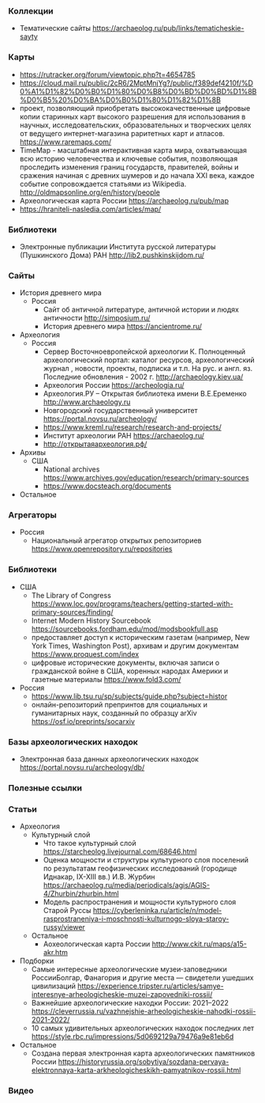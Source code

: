 ### Коллекции

- Тематические сайты https://archaeolog.ru/pub/links/tematicheskie-sayty

### Карты

- https://rutracker.org/forum/viewtopic.php?t=4654785
- https://cloud.mail.ru/public/2cR6/2MptMnjYg?/public/f389def4210f/%D0%A1%D1%82%D0%B0%D1%80%D0%B8%D0%BD%D0%BD%D1%8B%D0%B5%20%D0%BA%D0%B0%D1%80%D1%82%D1%8B
- проект, позволяющий приобретать высококачественные цифровые копии старинных карт высокого разрешения для использования в научных, исследовательских, образовательных и творческих целях от ведущего интернет-магазина раритетных карт и атласов. https://www.raremaps.com/
- TimeMap - масштабная интерактивная карта мира, охватывающая всю историю человечества и ключевые события, позволяющая проследить изменения границ государств, правителей, войны и сражения начиная с древних шумеров и до начала XXI века, каждое событие сопровождается статьями из Wikipedia. http://oldmapsonline.org/en/history/people
- Археологическая карта России https://archaeolog.ru/pub/map
- https://hraniteli-nasledia.com/articles/map/

### Библиотеки

- Электронные публикации Института русской литературы (Пушкинского Дома) РАН http://lib2.pushkinskijdom.ru/

### Сайты

- История древнего мира
    - Россия
        - Сайт об античной литературе, античной истории и людях античности http://simposium.ru/
        - История древнего мира https://ancientrome.ru/
- Археология
    - Россия
        - Сервер Восточноевропейской археологии К. Полноценный археологический портал: каталог ресурсов, археологический журнал , новости, проекты, подписка и т.п. На рус. и англ. яз. Последние обновления - 2002 г. http://archaeology.kiev.ua/
        - Археология России https://archeologia.ru/
        - Археология.РУ  –  Открытая библиотека имени В.Е.Еременко http://www.archaeology.ru
        - Новгородский государственный университет https://portal.novsu.ru/archeology/
        - https://www.kreml.ru/research/research-and-projects/
        - Институт археологии РАН https://archaeolog.ru/
        - http://открытаяархеология.рф/
- Архивы
    - США
        - National archives https://www.archives.gov/education/research/primary-sources
        - https://www.docsteach.org/documents
- Остальное

### Агрегаторы

- Россия
    - Национальный агрегатор открытых репозиториев https://www.openrepository.ru/repositories

### Библиотеки

- США
    - The Library of Congress https://www.loc.gov/programs/teachers/getting-started-with-primary-sources/finding/
    - Internet Modern History Sourcebook https://sourcebooks.fordham.edu/mod/modsbookfull.asp
    - предоставляет доступ к историческим газетам (например, New York Times, Washington Post), архивам и другим документам https://www.proquest.com/index
    - цифровые исторические документы, включая записи о гражданской войне в США, коренных народах Америки и газетные материалы https://www.fold3.com/
- Россия
    - https://www.lib.tsu.ru/sp/subjects/guide.php?subject=histor
    - онлайн-репозиторий препринтов для социальных и гуманитарных наук, созданный по образцу arXiv https://osf.io/preprints/socarxiv

### Базы археологических находок

- Электронная база данных археологических находок https://portal.novsu.ru/archeology/db/

### Полезные ссылки

### Статьи

- Археология
    - Культурный слой
        - Что такое культурный слой https://starcheolog.livejournal.com/68646.html
        - Оценка мощности и структуры культурного слоя поселений по результатам геофизических исследований (городище Иднакар, IX-XIII вв.) И.В. Журбин https://archaeolog.ru/media/periodicals/agis/AGIS-4/Zhurbin/zhurbin.html
        - Модель распространения и мощности культурного слоя Старой Руссы https://cyberleninka.ru/article/n/model-rasprostraneniya-i-moschnosti-kulturnogo-sloya-staroy-russy/viewer
    - Остальное
        - Аохеологическая карта России http://www.ckit.ru/maps/a15-akr.htm
- Подборки
    - Самые интересные археологические музеи‑заповедники РоссииБолгар, Фанагория и другие места — свидетели ушедших цивилизаций https://experience.tripster.ru/articles/samye-interesnye-arheologicheskie-muzei-zapovedniki-rossii/
    - Важнейшие археологические находки России: 2021–2022 https://cleverrussia.ru/vazhnejshie-arheologicheskie-nahodki-rossii-2021-2022/
    - 10 самых удивительных археологических находок последних лет https://style.rbc.ru/impressions/5d0692129a79476a9e81eb6d
- Остальное
    - Создана первая электронная карта археологических памятников России https://historyrussia.org/sobytiya/sozdana-pervaya-elektronnaya-karta-arkheologicheskikh-pamyatnikov-rossii.html

### Видео